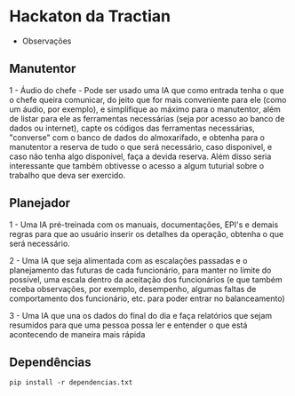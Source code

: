 # Hackaton da Tractian

 - Observações
## Manutentor
1 - Áudio do chefe - Pode ser usado uma IA que como entrada tenha o que o chefe queira comunicar, do jeito que for mais conveniente para ele (como um áudio, por exemplo), e simplifique ao máximo para o manutentor, além de listar para ele as ferramentas necessárias (seja por acesso ao banco de dados ou internet), capte os códigos das ferramentas necessárias, "converse" com o banco de dados do almoxarifado, e obtenha para o manutentor a reserva de tudo o que será necessário, caso disponivel, e caso não tenha algo disponível, faça a devida reserva. Além disso seria interessante que também obtivesse o acesso a algum tuturial sobre o trabalho que deva ser exercido.


## Planejador
1 - Uma IA pré-treinada com os manuais, documentações, EPI's e demais regras para que ao usuário inserir os detalhes da operação, obtenha o que será necessário.

2 - Uma IA que seja alimentada com as escalações passadas e o planejamento das futuras de cada funcionário, para manter no limite do possível, uma escala dentro da aceitação dos funcionários (e que também receba observações, por exemplo, desempenho, algumas faltas de comportamento dos funcionário, etc. para poder entrar no balanceamento)

3 - Uma IA que una os dados do final do dia e faça relatórios que sejam resumidos para que uma pessoa possa ler e entender o que está acontecendo de maneira mais rápida

## Dependências
    pip install -r dependencias.txt
